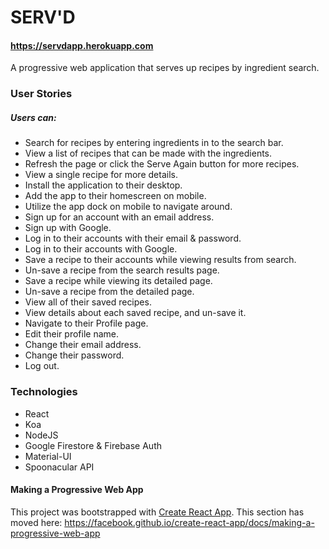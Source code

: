 # SERV'D

#### https://servdapp.herokuapp.com
A progressive web application that serves up recipes by ingredient search.

### User Stories
##### Users can:
- Search for recipes by entering ingredients in to the search bar.
- View a list of recipes that can be made with the ingredients.
- Refresh the page or click the Serve Again button for more recipes.
- View a single recipe for more details.
- Install the application to their desktop.
- Add the app to their homescreen on mobile.
- Utilize the app dock on mobile to navigate around.
- Sign up for an account with an email address.
- Sign up with Google.
- Log in to their accounts with their email & password.
- Log in to their accounts with Google.
- Save a recipe to their accounts while viewing results from search.
- Un-save a recipe from the search results page.
- Save a recipe while viewing its detailed page.
- Un-save a recipe from the detailed page.
- View all of their saved recipes.
- View details about each saved recipe, and un-save it.
- Navigate to their Profile page.
- Edit their profile name.
- Change their email address.
- Change their password.
- Log out.

### Technologies
- React
- Koa
- NodeJS
- Google Firestore & Firebase Auth
- Material-UI
- Spoonacular API

#### Making a Progressive Web App
This project was bootstrapped with [Create React App](https://github.com/facebook/create-react-app).
This section has moved here: https://facebook.github.io/create-react-app/docs/making-a-progressive-web-app

